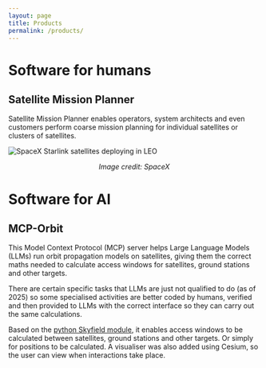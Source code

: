 ```yaml
---
layout: page
title: Products
permalink: /products/
---
```


# Software for humans #
## Satellite Mission Planner

Satellite Mission Planner enables operators, system architects and even customers perform coarse mission planning for individual satellites or clusters of satellites. 

![SpaceX Starlink satellites deploying in LEO](/assets/images/satellitedeploy.jpg)

<div style="text-align: center;"><em>Image credit: SpaceX</em></div>



# Software for AI #
## MCP-Orbit

This Model Context Protocol (MCP) server helps Large Language Models (LLMs) run orbit propagation models on satellites, giving them the correct maths needed to calculate access windows for satellites, ground stations and other targets.

There are certain specific tasks that LLMs are just not qualified to do (as of 2025) so some specialised activities are better coded by humans, verified and then provided to LLMs with the correct interface so they can carry out the same calculations. 

Based on the [python Skyfield module](https://rhodesmill.org/skyfield/), it enables access windows to be calculated between satellites, ground stations and other targets. Or simply for positions to be calculated. A visualiser was also added using Cesium, so the user can view when interactions take place.